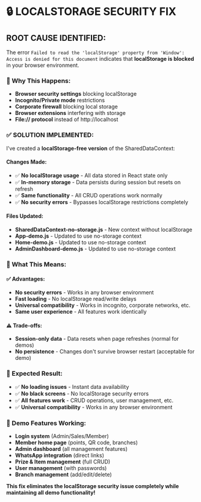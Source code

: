 # 🔒 LOCALSTORAGE SECURITY FIX

## **ROOT CAUSE IDENTIFIED:**

The error `Failed to read the 'localStorage' property from 'Window': Access is denied for this document` indicates that **localStorage is blocked** in your browser environment.

### **🚨 Why This Happens:**
- **Browser security settings** blocking localStorage
- **Incognito/Private mode** restrictions
- **Corporate firewall** blocking local storage
- **Browser extensions** interfering with storage
- **File:// protocol** instead of http://localhost

### **✅ SOLUTION IMPLEMENTED:**

I've created a **localStorage-free version** of the SharedDataContext:

#### **Changes Made:**
- ✅ **No localStorage usage** - All data stored in React state only
- ✅ **In-memory storage** - Data persists during session but resets on refresh
- ✅ **Same functionality** - All CRUD operations work normally
- ✅ **No security errors** - Bypasses localStorage restrictions completely

#### **Files Updated:**
- **SharedDataContext-no-storage.js** - New context without localStorage
- **App-demo.js** - Updated to use no-storage context
- **Home-demo.js** - Updated to use no-storage context
- **AdminDashboard-demo.js** - Updated to use no-storage context

### **🎯 What This Means:**

#### **✅ Advantages:**
- **No security errors** - Works in any browser environment
- **Fast loading** - No localStorage read/write delays
- **Universal compatibility** - Works in incognito, corporate networks, etc.
- **Same user experience** - All features work identically

#### **⚠️ Trade-offs:**
- **Session-only data** - Data resets when page refreshes (normal for demos)
- **No persistence** - Changes don't survive browser restart (acceptable for demo)

### **🚀 Expected Result:**
- ✅ **No loading issues** - Instant data availability
- ✅ **No black screens** - No localStorage security errors
- ✅ **All features work** - CRUD operations, user management, etc.
- ✅ **Universal compatibility** - Works in any browser environment

### **🎉 Demo Features Working:**
- **Login system** (Admin/Sales/Member)
- **Member home page** (points, QR code, branches)
- **Admin dashboard** (all management features)
- **WhatsApp integration** (direct links)
- **Prize & Item management** (full CRUD)
- **User management** (with passwords)
- **Branch management** (add/edit/delete)

**This fix eliminates the localStorage security issue completely while maintaining all demo functionality!**